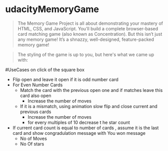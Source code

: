 # udacityMemoryGame
> The Memory Game Project is all about demonstrating your mastery of HTML, CSS, and JavaScript. 
> You’ll build a complete browser-based card matching game (also known as Concentration). 
> But this isn’t just any memory game! It’s a shnazzy, well-designed, feature-packed memory game!

> The styling of the game is up to you, but here's what we came up with:

#UseCases on click of the square box

+ Flip open and leave it open if it is odd number card
+ For Even Number Cards
  - Match the card with the previous open one and if matches leave this card also open
    * Increase the number of moves
  - If it is a mismatch, using animation slow flip and close current and previous cards
    * Increase the number of moves 
    * for every multiples of 10 decrease t he star count
+ If current card count is equal to number of cards , assume it is the last card and show congradulation message with You won message
    - No of Moves
    - No Of stars
